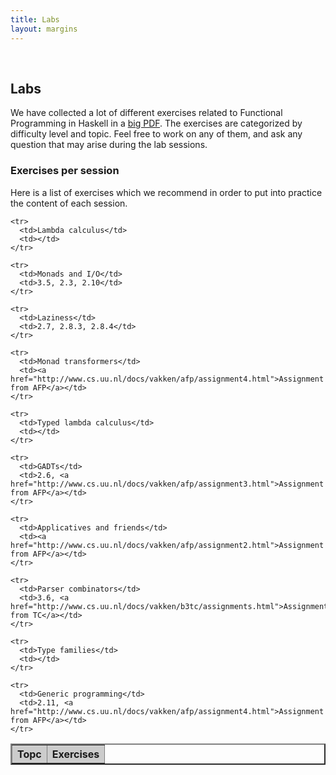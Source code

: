 ```yaml
---
title: Labs
layout: margins
---
```


&nbsp;

## Labs

We have collected a lot of different exercises related to Functional Programming
in Haskell in a [big PDF](assignments.pdf). The exercises are categorized
by difficulty level and topic. Feel free to work on any of them, and ask
any question that may arise during the lab sessions.

### Exercises per session

Here is a list of exercises which we recommend in order to put into practice
the content of each session.

  <table cols="4" width="100%" cellpadding="3" border="2">
    <tr bgcolor="#CCCCCC">
      <th>Topc</th>
      <th>Exercises</th>
    </tr>

    <tr>
      <td>Lambda calculus</td>
      <td></td>
    </tr>

    <tr>
      <td>Monads and I/O</td>
      <td>3.5, 2.3, 2.10</td>
    </tr>

    <tr>
      <td>Laziness</td>
      <td>2.7, 2.8.3, 2.8.4</td>
    </tr>

    <tr>
      <td>Monad transformers</td>
      <td><a href="http://www.cs.uu.nl/docs/vakken/afp/assignment4.html">Assignment from AFP</a></td>
    </tr>

    <tr>
      <td>Typed lambda calculus</td>
      <td></td>
    </tr>

    <tr>
      <td>GADTs</td>
      <td>2.6, <a href="http://www.cs.uu.nl/docs/vakken/afp/assignment3.html">Assignment from AFP</a></td>
    </tr>

    <tr>
      <td>Applicatives and friends</td>
      <td><a href="http://www.cs.uu.nl/docs/vakken/afp/assignment2.html">Assignment from AFP</a></td>
    </tr>

    <tr>
      <td>Parser combinators</td>
      <td>3.6, <a href="http://www.cs.uu.nl/docs/vakken/b3tc/assignments.html">Assignments from TC</a></td>
    </tr>

    <tr>
      <td>Type families</td>
      <td></td>
    </tr>

    <tr>
      <td>Generic programming</td>
      <td>2.11, <a href="http://www.cs.uu.nl/docs/vakken/afp/assignment4.html">Assignment from AFP</a></td>
    </tr>

  </table>